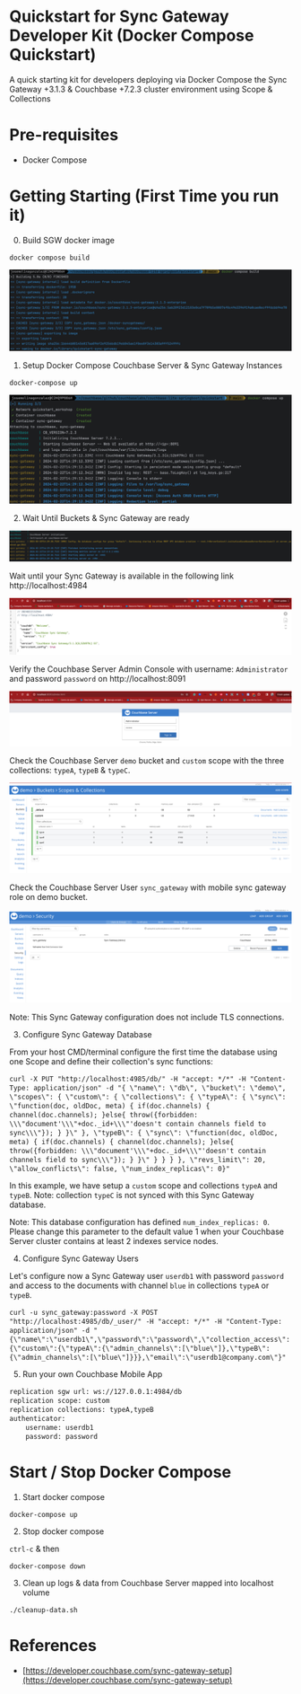 # Quickstart for Sync Gateway Developer Kit (Docker Compose Quickstart)
 A quick starting kit for developers deploying via Docker Compose the Sync Gateway +3.1.3 & Couchbase +7.2.3 cluster environment using Scope &amp; Collections

# Pre-requisites

* Docker Compose 

# Getting Starting (First Time you run it)

0. Build SGW docker image

```
docker compose build
```

![build](/docs/assets/00_build.png)

1. Setup Docker Compose Couchbase Server & Sync Gateway Instances

```
docker-compose up
```

![up](/docs/assets/01_composeUp.png)


2. Wait Until Buckets & Sync Gateway are ready 


![Sync Gateway listening in 4984](/docs/assets/02_containers_ready.png)


Wait until your Sync Gateway is available in the following link http://localhost:4984 


![Sync Gateway listening in 4984](docs/assets/02_sgw_ready.png)


Verify the Couchbase Server Admin Console with username: `Administrator` and password `password` on http://localhost:8091

![Couchbase Console UI](/docs/assets/02_server.png)


Check the Couchbase Server `demo` bucket and `custom` scope with the three collections: `typeA`, `typeB` & `typeC`.

![collections](/docs/assets/02_collections.png)

Check the Couchbase Server User `sync_gateway` with mobile sync gateway role on demo bucket. 


![security](/docs/assets/02_security.png)


Note: This Sync Gateway configuration does not include TLS connections. 


3. Configure Sync Gateway Database

From your host CMD/terminal configure the first time the database using one Scope and define their collection's sync functions: 

```
curl -X PUT "http://localhost:4985/db/" -H "accept: */*" -H "Content-Type: application/json" -d "{ \"name\": \"db\", \"bucket\": \"demo\", \"scopes\": { \"custom\": { \"collections\": { \"typeA\": { \"sync\": \"function(doc, oldDoc, meta) { if(doc.channels) { channel(doc.channels); }else{ throw({forbidden: \\\"document'\\\"+doc._id+\\\"'doesn't contain channels field to sync\\\"}); } }\" }, \"typeB\": { \"sync\": \"function(doc, oldDoc, meta) { if(doc.channels) { channel(doc.channels); }else{ throw({forbidden: \\\"document'\\\"+doc._id+\\\"'doesn't contain channels field to sync\\\"}); } }\" } } } }, \"revs_limit\": 20, \"allow_conflicts\": false, \"num_index_replicas\": 0}"
```

In this example, we have setup a `custom` scope and collections `typeA` and `typeB`. Note: collection `typeC` is not synced with this Sync Gateway database. 

Note: This database configuration has defined `num_index_replicas: 0`. Please change this parameter to the default value 1 when your Couchbase Server cluster contains at least 2 indexes service nodes. 


4. Configure Sync Gateway Users

Let's configure now a Sync Gateway user `userdb1` with password `password` and access to the documents with channel `blue` in collections `typeA` or `typeB`. 

```
curl -u sync_gateway:password -X POST "http://localhost:4985/db/_user/" -H "accept: */*" -H "Content-Type: application/json" -d "{\"name\":\"userdb1\",\"password\":\"password\",\"collection_access\":{\"custom\":{\"typeA\":{\"admin_channels\":[\"blue\"]},\"typeB\":{\"admin_channels\":[\"blue\"]}}},\"email\":\"userdb1@company.com\"}"
```


5. Run your own Couchbase Mobile App

```
replication sgw url: ws://127.0.0.1:4984/db
replication scope: custom
replication collections: typeA,typeB
authenticator: 
	username: userdb1
    password: password 
```


# Start / Stop Docker Compose


1. Start docker compose

```
docker-compose up
```

2. Stop docker compose

`ctrl-c` & then 

```
docker-compose down
```

3. Clean up logs & data from Couchbase Server mapped into localhost volume

```
./cleanup-data.sh
```


# References

* [https://developer.couchbase.com/sync-gateway-setup](https://developer.couchbase.com/sync-gateway-setup)
